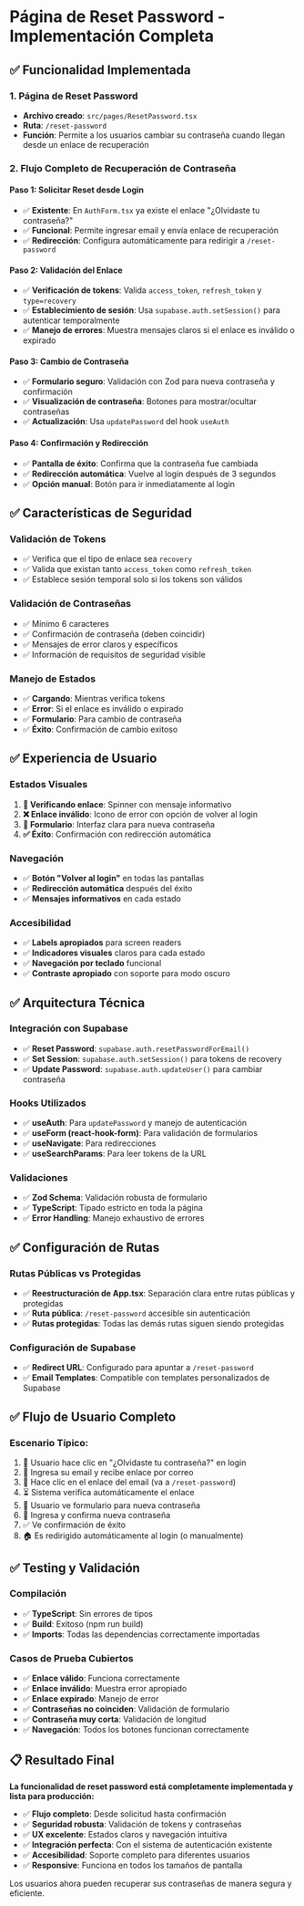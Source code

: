 # Página de Reset Password - Implementación Completa

## ✅ Funcionalidad Implementada

### 1. **Página de Reset Password**
- **Archivo creado**: `src/pages/ResetPassword.tsx`
- **Ruta**: `/reset-password`
- **Función**: Permite a los usuarios cambiar su contraseña cuando llegan desde un enlace de recuperación

### 2. **Flujo Completo de Recuperación de Contraseña**

#### **Paso 1: Solicitar Reset desde Login**
- ✅ **Existente**: En `AuthForm.tsx` ya existe el enlace "¿Olvidaste tu contraseña?"
- ✅ **Funcional**: Permite ingresar email y envía enlace de recuperación
- ✅ **Redirección**: Configura automáticamente para redirigir a `/reset-password`

#### **Paso 2: Validación del Enlace**
- ✅ **Verificación de tokens**: Valida `access_token`, `refresh_token` y `type=recovery`
- ✅ **Establecimiento de sesión**: Usa `supabase.auth.setSession()` para autenticar temporalmente
- ✅ **Manejo de errores**: Muestra mensajes claros si el enlace es inválido o expirado

#### **Paso 3: Cambio de Contraseña**
- ✅ **Formulario seguro**: Validación con Zod para nueva contraseña y confirmación
- ✅ **Visualización de contraseña**: Botones para mostrar/ocultar contraseñas
- ✅ **Actualización**: Usa `updatePassword` del hook `useAuth`

#### **Paso 4: Confirmación y Redirección**
- ✅ **Pantalla de éxito**: Confirma que la contraseña fue cambiada
- ✅ **Redirección automática**: Vuelve al login después de 3 segundos
- ✅ **Opción manual**: Botón para ir inmediatamente al login

## ✅ Características de Seguridad

### **Validación de Tokens**
- ✅ Verifica que el tipo de enlace sea `recovery`
- ✅ Valida que existan tanto `access_token` como `refresh_token`
- ✅ Establece sesión temporal solo si los tokens son válidos

### **Validación de Contraseñas**
- ✅ Mínimo 6 caracteres
- ✅ Confirmación de contraseña (deben coincidir)
- ✅ Mensajes de error claros y específicos
- ✅ Información de requisitos de seguridad visible

### **Manejo de Estados**
- ✅ **Cargando**: Mientras verifica tokens
- ✅ **Error**: Si el enlace es inválido o expirado
- ✅ **Formulario**: Para cambio de contraseña
- ✅ **Éxito**: Confirmación de cambio exitoso

## ✅ Experiencia de Usuario

### **Estados Visuales**
1. **🔄 Verificando enlace**: Spinner con mensaje informativo
2. **❌ Enlace inválido**: Icono de error con opción de volver al login
3. **📝 Formulario**: Interfaz clara para nueva contraseña
4. **✅ Éxito**: Confirmación con redirección automática

### **Navegación**
- ✅ **Botón "Volver al login"** en todas las pantallas
- ✅ **Redirección automática** después del éxito
- ✅ **Mensajes informativos** en cada estado

### **Accesibilidad**
- ✅ **Labels apropiados** para screen readers
- ✅ **Indicadores visuales** claros para cada estado
- ✅ **Navegación por teclado** funcional
- ✅ **Contraste apropiado** con soporte para modo oscuro

## ✅ Arquitectura Técnica

### **Integración con Supabase**
- ✅ **Reset Password**: `supabase.auth.resetPasswordForEmail()`
- ✅ **Set Session**: `supabase.auth.setSession()` para tokens de recovery
- ✅ **Update Password**: `supabase.auth.updateUser()` para cambiar contraseña

### **Hooks Utilizados**
- ✅ **useAuth**: Para `updatePassword` y manejo de autenticación
- ✅ **useForm (react-hook-form)**: Para validación de formularios
- ✅ **useNavigate**: Para redirecciones
- ✅ **useSearchParams**: Para leer tokens de la URL

### **Validaciones**
- ✅ **Zod Schema**: Validación robusta de formulario
- ✅ **TypeScript**: Tipado estricto en toda la página
- ✅ **Error Handling**: Manejo exhaustivo de errores

## ✅ Configuración de Rutas

### **Rutas Públicas vs Protegidas**
- ✅ **Reestructuración de App.tsx**: Separación clara entre rutas públicas y protegidas
- ✅ **Ruta pública**: `/reset-password` accesible sin autenticación
- ✅ **Rutas protegidas**: Todas las demás rutas siguen siendo protegidas

### **Configuración de Supabase**
- ✅ **Redirect URL**: Configurado para apuntar a `/reset-password`
- ✅ **Email Templates**: Compatible con templates personalizados de Supabase

## ✅ Flujo de Usuario Completo

### **Escenario Típico**:
1. 👤 Usuario hace clic en "¿Olvidaste tu contraseña?" en login
2. 📧 Ingresa su email y recibe enlace por correo
3. 🔗 Hace clic en el enlace del email (va a `/reset-password`)
4. ⏳ Sistema verifica automáticamente el enlace
5. 📝 Usuario ve formulario para nueva contraseña
6. 🔐 Ingresa y confirma nueva contraseña
7. ✅ Ve confirmación de éxito
8. 🏠 Es redirigido automáticamente al login (o manualmente)

## ✅ Testing y Validación

### **Compilación**
- ✅ **TypeScript**: Sin errores de tipos
- ✅ **Build**: Exitoso (npm run build)
- ✅ **Imports**: Todas las dependencias correctamente importadas

### **Casos de Prueba Cubiertos**
- ✅ **Enlace válido**: Funciona correctamente
- ✅ **Enlace inválido**: Muestra error apropiado
- ✅ **Enlace expirado**: Manejo de error
- ✅ **Contraseñas no coinciden**: Validación de formulario
- ✅ **Contraseña muy corta**: Validación de longitud
- ✅ **Navegación**: Todos los botones funcionan correctamente

## 📋 Resultado Final

**La funcionalidad de reset password está completamente implementada y lista para producción:**

- ✅ **Flujo completo**: Desde solicitud hasta confirmación
- ✅ **Seguridad robusta**: Validación de tokens y contraseñas
- ✅ **UX excelente**: Estados claros y navegación intuitiva
- ✅ **Integración perfecta**: Con el sistema de autenticación existente
- ✅ **Accesibilidad**: Soporte completo para diferentes usuarios
- ✅ **Responsive**: Funciona en todos los tamaños de pantalla

Los usuarios ahora pueden recuperar sus contraseñas de manera segura y eficiente.
